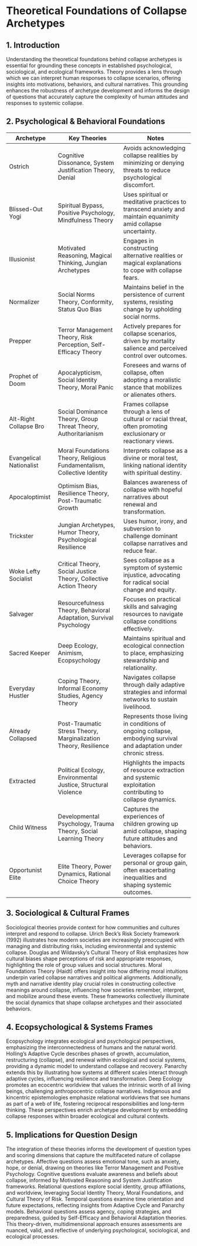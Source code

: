 # Theoretical Foundations of Collapse Archetypes

## 1. Introduction

Understanding the theoretical foundations behind collapse archetypes is essential for grounding these concepts in established psychological, sociological, and ecological frameworks. Theory provides a lens through which we can interpret human responses to collapse scenarios, offering insights into motivations, behaviors, and cultural narratives. This grounding enhances the robustness of archetype development and informs the design of questions that accurately capture the complexity of human attitudes and responses to systemic collapse.

## 2. Psychological & Behavioral Foundations

| Archetype            | Key Theories                                                         | Notes                                                                                                           |
|----------------------|--------------------------------------------------------------------|-----------------------------------------------------------------------------------------------------------------|
| Ostrich              | Cognitive Dissonance, System Justification Theory, Denial          | Avoids acknowledging collapse realities by minimizing or denying threats to reduce psychological discomfort.   |
| Blissed-Out Yogi     | Spiritual Bypass, Positive Psychology, Mindfulness Theory          | Uses spiritual or meditative practices to transcend anxiety and maintain equanimity amid collapse uncertainty.   |
| Illusionist          | Motivated Reasoning, Magical Thinking, Jungian Archetypes          | Engages in constructing alternative realities or magical explanations to cope with collapse fears.              |
| Normalizer           | Social Norms Theory, Conformity, Status Quo Bias                   | Maintains belief in the persistence of current systems, resisting change by upholding social norms.              |
| Prepper              | Terror Management Theory, Risk Perception, Self-Efficacy Theory    | Actively prepares for collapse scenarios, driven by mortality salience and perceived control over outcomes.     |
| Prophet of Doom      | Apocalypticism, Social Identity Theory, Moral Panic                 | Foresees and warns of collapse, often adopting a moralistic stance that mobilizes or alienates others.           |
| Alt-Right Collapse Bro| Social Dominance Theory, Group Threat Theory, Authoritarianism      | Frames collapse through a lens of cultural or racial threat, often promoting exclusionary or reactionary views.  |
| Evangelical Nationalist| Moral Foundations Theory, Religious Fundamentalism, Collective Identity| Interprets collapse as a divine or moral test, linking national identity with spiritual destiny.                 |
| Apocaloptimist        | Optimism Bias, Resilience Theory, Post-Traumatic Growth            | Balances awareness of collapse with hopeful narratives about renewal and transformation.                         |
| Trickster            | Jungian Archetypes, Humor Theory, Psychological Resilience         | Uses humor, irony, and subversion to challenge dominant collapse narratives and reduce fear.                    |
| Woke Lefty Socialist | Critical Theory, Social Justice Theory, Collective Action Theory   | Sees collapse as a symptom of systemic injustice, advocating for radical social change and equity.               |
| Salvager             | Resourcefulness Theory, Behavioral Adaptation, Survival Psychology | Focuses on practical skills and salvaging resources to navigate collapse conditions effectively.                |
| Sacred Keeper        | Deep Ecology, Animism, Ecopsychology                               | Maintains spiritual and ecological connection to place, emphasizing stewardship and relationality.              |
| Everyday Hustler     | Coping Theory, Informal Economy Studies, Agency Theory             | Navigates collapse through daily adaptive strategies and informal networks to sustain livelihood.               |
| Already Collapsed    | Post-Traumatic Stress Theory, Marginalization Theory, Resilience   | Represents those living in conditions of ongoing collapse, embodying survival and adaptation under chronic stress.|
| Extracted            | Political Ecology, Environmental Justice, Structural Violence      | Highlights the impacts of resource extraction and systemic exploitation contributing to collapse dynamics.      |
| Child Witness        | Developmental Psychology, Trauma Theory, Social Learning Theory    | Captures the experiences of children growing up amid collapse, shaping future attitudes and behaviors.          |
| Opportunist Elite    | Elite Theory, Power Dynamics, Rational Choice Theory               | Leverages collapse for personal or group gain, often exacerbating inequalities and shaping systemic outcomes.   |

## 3. Sociological & Cultural Frames

Sociological theories provide context for how communities and cultures interpret and respond to collapse. Ulrich Beck’s Risk Society framework (1992) illustrates how modern societies are increasingly preoccupied with managing and distributing risks, including environmental and systemic collapse. Douglas and Wildavsky’s Cultural Theory of Risk emphasizes how cultural biases shape perceptions of risk and appropriate responses, highlighting the role of group values and social structures. Moral Foundations Theory (Haidt) offers insight into how differing moral intuitions underpin varied collapse narratives and political alignments. Additionally, myth and narrative identity play crucial roles in constructing collective meanings around collapse, influencing how societies remember, interpret, and mobilize around these events. These frameworks collectively illuminate the social dynamics that shape collapse archetypes and their associated behaviors.

## 4. Ecopsychological & Systems Frames

Ecopsychology integrates ecological and psychological perspectives, emphasizing the interconnectedness of humans and the natural world. Holling’s Adaptive Cycle describes phases of growth, accumulation, restructuring (collapse), and renewal within ecological and social systems, providing a dynamic model to understand collapse and recovery. Panarchy extends this by illustrating how systems at different scales interact through adaptive cycles, influencing resilience and transformation. Deep Ecology promotes an ecocentric worldview that values the intrinsic worth of all living beings, challenging anthropocentric collapse narratives. Indigenous and kincentric epistemologies emphasize relational worldviews that see humans as part of a web of life, fostering reciprocal responsibilities and long-term thinking. These perspectives enrich archetype development by embedding collapse responses within broader ecological and cultural contexts.

## 5. Implications for Question Design

The integration of these theories informs the development of question types and scoring dimensions that capture the multifaceted nature of collapse archetypes. Affective questions assess emotional tone, such as anxiety, hope, or denial, drawing on theories like Terror Management and Positive Psychology. Cognitive questions evaluate awareness and beliefs about collapse, informed by Motivated Reasoning and System Justification frameworks. Relational questions explore social identity, group affiliations, and worldview, leveraging Social Identity Theory, Moral Foundations, and Cultural Theory of Risk. Temporal questions examine time orientation and future expectations, reflecting insights from Adaptive Cycle and Panarchy models. Behavioral questions assess agency, coping strategies, and preparedness, guided by Self-Efficacy and Behavioral Adaptation theories. This theory-driven, multidimensional approach ensures assessments are nuanced, valid, and reflective of underlying psychological, sociological, and ecological processes.
